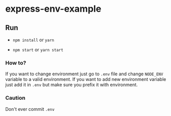 # express-env-example

## Run
- `npm install` or `yarn`

- `npm start` or `yarn start`

### How to?
If you want to change environment just go to `.env` file and change `NODE_ENV` variable to a valid environment. If you want to add new environment variable just add it in `.env` but make sure you prefix it with environment.

### Caution
Don't ever commit `.env`